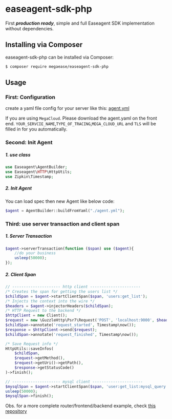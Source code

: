 # easeagent-sdk-php

First ***production ready***, simple and full Easeagent SDK implementation without dependencies.

## Installing via Composer

easeagent-sdk-php can be installed via Composer:
```bash
$ composer require megaease/easeagent-sdk-php
```

## Usage
### First: Configuration
create a yaml file config for your server like this: [agent.yml](./agent.yml)

If you are using `MegaCloud`. Please download the agent.yaml on the front end. `YOUR_SERVCIE_NAME`,`TYPE_OF_TRACING`,`MEGA_CLOUD_URL` and `TLS` will be filled in for you automatically.

### Second: Init Agent

##### 1. use class
```php
use Easeagent\AgentBuilder;
use Easeagent\HTTP\HttpUtils;
use Zipkin\Timestamp;
```

##### 2. Init Agent
You can load spec then new Agent like below code:
```php
$agent = AgentBuilder::buildFromYaml("./agent.yml");
```

### Third: use server transaction and client span

##### 1. Server Transaction
```php
$agent->serverTransaction(function ($span) use ($agent){
    //do your business
    usleep(50000);
});
```

##### 2. Client Span
```php
// --------------------- http client ----------------------
/* Creates the span for getting the users list */
$childSpan = $agent->startClientSpan($span, 'users:get_list');
/* Injects the context into the wire */
$headers = $agent->injectorHeaders($childSpan);
/* HTTP Request to the backend */
$httpClient = new Client();
$request = new \GuzzleHttp\Psr7\Request('POST', 'localhost:9000', $headers);
$childSpan->annotate('request_started', Timestamp\now());
$response = $httpClient->send($request);
$childSpan->annotate('request_finished', Timestamp\now());

/* Save Request info */
HttpUtils::saveInfos(
    $childSpan,
    $request->getMethod(),
    $request->getUri()->getPath(),
    $response->getStatusCode()
)->finish();

// --------------------- mysql client ----------------------
$mysqlSpan = $agent->startClientSpan($span, 'user:get_list:mysql_query');
usleep(50000);
$mysqlSpan->finish();
```

Obs. for a more complete router/frontend/backend example, check [this repository](https://github.com/megaease/easeagent-sdk-php-example)